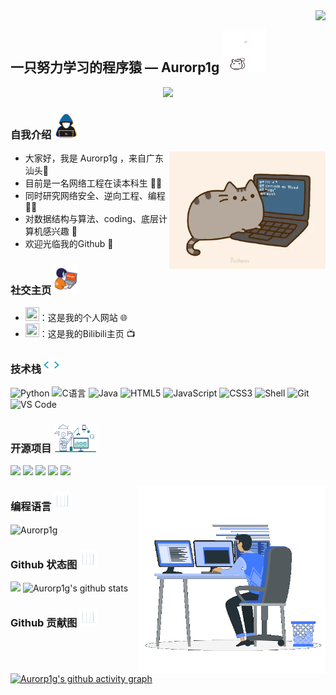 <img align="right" src="https://count.getloli.com/get/@:Aurorp1g?theme=moebooru">

## 一只努力学习的程序猿 — Aurorp1g <img src="/cartoon.gif" alt="Hi" width="70" /> 

<p align="center">
  <a href="https://github.com/Aurorp1g">
    <img src="https://readme-typing-svg.herokuapp.com?font=Futura&color=cyan&size=25&center=true&vCenter=true&width=1000&height=40&lines=Hello%2C+I'm+Aurorp1g;Computer+Network+Engineering+Undergraduate%20👨‍🎓;Researching+Cybersecurity%2C+Reverse+Engineering%2C+and+Programming%20👨‍💻;Welcome+to+My+Github%20🍨;">
  </a>
</p>

### 自我介绍 <picture style="margin-right: 10px;"><img src="/about_me.gif" width="40" alt="about me"></picture>

<div><img align="right" alt="GIF" src="/cartoon.webp" width="250" height="auto" /></div>

- 大家好，我是 Aurorp1g ，来自广东汕头🗻
- 目前是一名网络工程在读本科生 👨‍🎓
- 同时研究网络安全、逆向工程、编程 👨‍💻
- 对数据结构与算法、coding、底层计算机感兴趣 👀
- 欢迎光临我的Github 🍧


### 社交主页 <picture style="margin-right: 10px;"><img src="/IDEs.gif" width="40" alt="Statistics"></picture>
- <a href="https://aurorp1g.github.io/"><img height="22" width="22" src="/favicon.ico"></a>：这是我的个人网站 🌐
- <a href="https://space.bilibili.com/2066996205"><img height="22" width="22" src="/bilibili.ico"></a>：这是我的Bilibili主页 📺

### 技术栈 <picture style="margin-right: 10px;"><img src="/QssGEmpkyEOhBCb7e1.webp" width="25" alt="Statistics"></picture>
![Python](https://img.shields.io/badge/-Python-%23fcc624?style=flat&logo=Python)
![C语言](https://img.shields.io/badge/-C%E8%AF%AD%E8%A8%80-%2313c9ae?style=flat&logo=C&logoColor=ffffff)
![Java](https://img.shields.io/badge/-Java-%23972fcd?style=flat&logo=OPENJDK)
![HTML5](https://img.shields.io/badge/-HTML5-%23E34C26?style=flat&logo=html5&logoColor=ffffff)
![JavaScript](https://img.shields.io/badge/-JavaScript-%23F7DF1C?style=flat&logo=javascript&logoColor=000000&labelColor=%23ECD83E&color=%23ECD83E)
![CSS3](https://img.shields.io/badge/-CSS3-%23197CBE?style=flat&logo=css3)
![Shell](https://img.shields.io/badge/-Shell-%2389E051?style=flat&logo=powershell&logoColor=ffffff)
![Git](https://img.shields.io/badge/-Git-%23ED5A47?style=flat&logo=git&logoColor=%23ffffff)
![VS Code](https://img.shields.io/badge/-VSCode-%230066B8?style=flat&logo=visual-studio-code)


### 开源项目 <picture style="margin-right: 10px;"><img src="/Software_Tools.gif" width="70" alt="Software_Tools"></picture>
[![](https://github-readme-stats.vercel.app/api/pin/?username=Aurorp1g&repo=Aurorp1g.github.io&theme=github_dark_dimmed)](https://github.com/Aurorp1g/aurorp1g.github.io)
[![](https://github-readme-stats.vercel.app/api/pin/?username=Aurorp1g&repo=Happy_Birthday&theme=github_dark_dimmed)](https://github.com/Aurorp1g/Happy_Birthday)
[![](https://github-readme-stats.vercel.app/api/pin/?username=Aurorp1g&repo=Sensitive_Data_System&theme=github_dark_dimmed)](https://github.com/Aurorp1g/Sensitive_Data_System)
[![](https://github-readme-stats.vercel.app/api/pin/?username=Aurorp1g&repo=Auto_Connect&theme=github_dark_dimmed)](https://github.com/Aurorp1g/Auto_Connect)
[![](https://github-readme-stats.vercel.app/api/pin/?username=Aurorp1g&repo=Cheqory&theme=github_dark_dimmed)](https://github.com/Aurorp1g/Cheqory)
<br>

<div><img align="right" alt="GIF" src="/Right_Side.gif" width="300" height="auto" /></div>

### 编程语言 <picture style="margin-right: 10px;"><img src="/Statistics.gif" width="30" alt="Statistics"></picture>
<img align="center" src="https://github-readme-stats.vercel.app/api/top-langs?username=Aurorp1g&show_icons=true&locale=en&layout=compact&langs_count=11&theme=github_dark_dimmed" alt="Aurorp1g" width="350" height="250">

### Github 状态图 <picture style="margin-right: 10px;"><img src="/Statistics.gif" width="30" alt="Statistics"></picture>
[![](https://activity-graph.herokuapp.com/graph?username=Aurorp1g&theme=github_dark_dimmed)](https://github.com/ashutosh00710/github-readme-activity-graph)
![Aurorp1g's github stats](https://github-readme-stats.vercel.app/api?username=Aurorp1g&show_icons=true&theme=github_dark_dimmed)

### Github 贡献图 <picture style="margin-right: 10px;"><img src="/Statistics.gif" width="30" alt="Statistics"></picture>
[![Aurorp1g's github activity graph](https://github-readme-activity-graph.vercel.app/graph?username=Aurorp1g&theme=tokyo-night)](https://github.com/ashutosh00710/github-readme-activity-graph)
